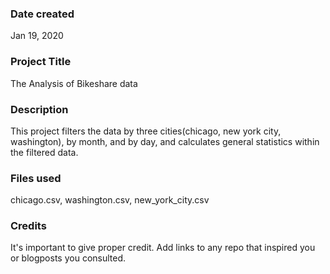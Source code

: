 ### Date created
Jan 19, 2020
### Project Title
The Analysis of Bikeshare data
### Description
This project filters the data by three cities(chicago, new york city, washington), by month, and by day, and calculates general statistics within the filtered data.

### Files used
chicago.csv,
washington.csv,
new_york_city.csv

### Credits
It's important to give proper credit. Add links to any repo that inspired you or blogposts you consulted.

